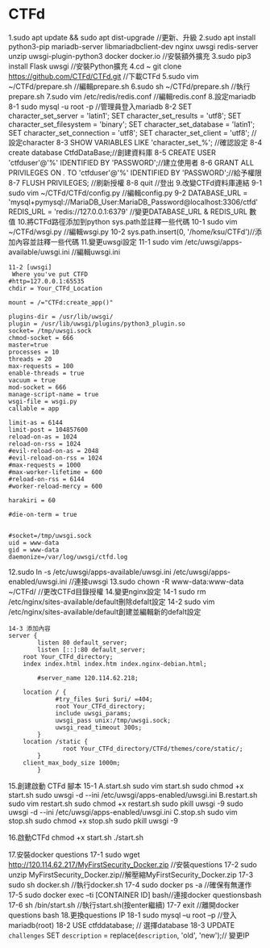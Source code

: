 # CTFd

1.sudo apt update && sudo apt dist-upgrade //更新、升級
2.sudo apt install python3-pip mariadb-server libmariadbclient-dev nginx uwsgi redis-server unzip uwsgi-plugin-python3 docker docker.io //安裝額外擴充
3.sudo pip3 install Flask uwsgi //安裝Python擴充
4.cd ~
git clone https://github.com/CTFd/CTFd.git //下載CTFd
5.sudo vim ~/CTFd/prepare.sh //編輯prepare.sh
6.sudo sh ~/CTFd/prepare.sh //執行prepare.sh
7.sudo vim /etc/redis/redis.conf //編輯redis.conf
8.設定mariadb
8-1 sudo mysql -u root -p //管理員登入mariadb
8-2 SET character_set_server = 'latin1';
    SET character_set_results = 'utf8';
    SET character_set_filesystem = 'binary';
    SET character_set_database = 'latin1';
    SET character_set_connection = 'utf8';
    SET character_set_client = 'utf8'; 
    // 設定character
8-3 SHOW VARIABLES LIKE 'character\_set\_%'; 
//確認設定
8-4 create database CtfdDataBase;//創建資料庫
8-5 CREATE USER 'ctfduser'@'%' IDENTIFIED BY 'PASSWORD';//建立使用者
8-6 GRANT ALL PRIVILEGES ON *.* TO 'ctfduser'@'%' IDENTIFIED BY 'PASSWORD';//給予權限
8-7 FLUSH PRIVILEGES; //刷新授權
8-8 quit //登出
9.改變CTFd資料庫連結
9-1 sudo vim ~/CTFd/CTFd/config.py //編輯config.py
9-2 DATABASE_URL = 'mysql+pymysql://MariaDB_User:MariaDB_Password@localhost:3306/ctfd'
REDIS_URL = 'redis://127.0.0.1:6379'
//變更DATABASE_URL & REDIS_URL 數值
10.將CTFd路徑添加到python sys.path並註釋一些代碼
10-1 sudo vim ~/CTFd/wsgi.py //編輯wsgi.py
10-2 sys.path.insert(0, '/home/ksu/CTFd')//添加內容並註釋一些代碼
11.變更uwsgi設定
11-1 sudo vim /etc/uwsgi/apps-available/uwsgi.ini //編輯uwsgi.ini
```
11-2 [uwsgi]
 Where you've put CTFD
#http=127.0.0.1:65535
chdir = Your_CTFd_Location

mount = /="CTFd:create_app()"

plugins-dir = /usr/lib/uwsgi/
plugin = /usr/lib/uwsgi/plugins/python3_plugin.so
socket= /tmp/uwsgi.sock
chmod-socket = 666
master=true
processes = 10
threads = 20
max-requests = 100
enable-threads = true
vacuum = true
mod-socket = 666
manage-script-name = true
wsgi-file = wsgi.py
callable = app

limit-as = 6144
limit-post = 104857600
reload-on-as = 1024
reload-on-rss = 1024
#evil-reload-on-as = 2048
#evil-reload-on-rss = 1024
#max-requests = 1000
#max-worker-lifetime = 600
#reload-on-rss = 6144
#worker-reload-mercy = 600

harakiri = 60

#die-on-term = true


#socket=/tmp/uwsgi.sock
uid = www-data
gid = www-data
daemonize=/var/log/uwsgi/ctfd.log
```
12.sudo ln -s /etc/uwsgi/apps-available/uwsgi.ini /etc/uwsgi/apps-enabled/uwsgi.ini //連接uwsgi
13.sudo chown -R www-data:www-data ~/CTFd/ //更改CTFd目錄授權
14.變更nginx設定
14-1 sudo rm /etc/nginx/sites-available/default刪除defalt設定
14-2 sudo vim /etc/nginx/sites-available/default創建並編輯新的defalt設定
```
14-3 添加內容
server {
        listen 80 default_server;
        listen [::]:80 default_server;
	root Your_CTFd_directory; 
	index index.html index.htm index.nginx-debian.html;

        #server_name 120.114.62.218;

	location / {
             #try_files $uri $uri/ =404;
             root Your_CTFd_directory;
             include uwsgi_params;
             uwsgi_pass unix:/tmp/uwsgi.sock;
             uwsgi_read_timeout 300s;
        }
	location /static {
               root Your_CTFd_directory/CTFd/themes/core/static/;
        }
	client_max_body_size 1000m;
        }
```
15.創建啟動 CTFd 腳本
15-1 A.start.sh
sudo vim start.sh
sudo chmod +x start.sh
sudo uwsgi -d --ini /etc/uwsgi/apps-enabled/uwsgi.ini
     B.restart.sh
     sudo vim restart.sh
     sudo chmod +x restart.sh
     sudo pkill uwsgi -9
     sudo uwsgi -d --ini /etc/uwsgi/apps-enabled/uwsgi.ini
     C.stop.sh
     sudo vim stop.sh
     sudo chmod +x stop.sh
     sudo pkill uwsgi -9

16.啟動CTFd
chmod +x start.sh
./start.sh 

17.安裝docker questions
17-1 sudo wget http://120.114.62.217/MyFirstSecurity_Docker.zip //安裝questions
17-2 sudo unzip MyFirstSecurity_Docker.zip//解壓縮MyFirstSecurity_Docker.zip
17-3 sudo sh docker.sh //執行docker.sh
17-4 sudo docker ps -a //確保有無運作
17-5 sudo docker exec –ti [CONTAINER ID] bash//連接docker questionsbash
17-6 sh /bin/start.sh //執行start.sh(按enter繼續)
17-7 exit //離開docker questions bash
18.更換questions IP
18-1 sudo mysql –u root –p //登入mariadb(root)
18-2 USE ctfddatabase; // 選擇database
18-3 UPDATE `challenges` SET `description` = replace(`description`, 'old', 'new');// 變更IP